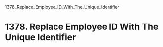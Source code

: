 1378_Replace_Employee_ID_With_The_Unique_Identifier
# 1378. Replace Employee ID With The Unique Identifier

